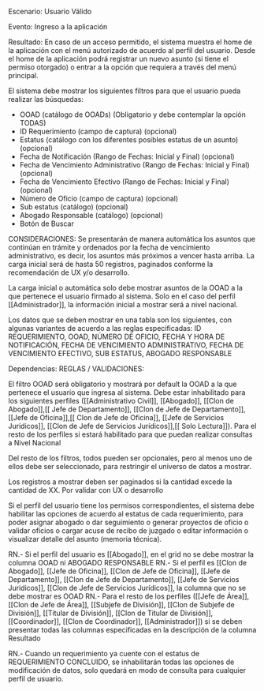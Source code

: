 Escenario:
	Usuario Válido

Evento:
	Ingreso a la aplicación

Resultado:
En caso de un acceso permitido, el sistema muestra el home de la aplicación con el menú autorizado de acuerdo al perfil del usuario. Desde el home de la aplicación podrá registrar un nuevo asunto (si tiene el permiso otorgado) o entrar a la opción que requiera a través del menú principal.

El sistema debe mostrar los siguientes filtros para que el usuario pueda realizar las búsquedas:
 - OOAD (catálogo de OOADs) (Obligatorio y debe contemplar la opción TODAS)
 - ID Requerimiento (campo de captura) (opcional)
 - Estatus (catálogo con los diferentes posibles estatus de un asunto) (opcional)
 - Fecha de Notificación (Rango de Fechas: Inicial y Final) (opcional)
 - Fecha de Vencimiento Administrativo (Rango de Fechas: Inicial y Final) (opcional)
 - Fecha de Vencimiento Efectivo (Rango de Fechas: Inicial y Final) (opcional)
 - Número de Oficio (campo de captura) (opcional)
 - Sub estatus (catálogo) (opcional)  
 - Abogado Responsable (catálogo) (opcional)
 - Botón de Buscar

CONSIDERACIONES:
    Se presentarán de manera automática los asuntos que continúan en trámite y ordenados por la fecha de vencimiento administrativo, es decir, los asuntos más próximos a vencer hasta arriba. La carga inicial será de hasta 50 registros, paginados conforme la recomendación de UX y/o desarrollo.

La carga inicial o automática solo debe mostrar asuntos de la OOAD a la que pertenece el usuario firmado al sistema.
Solo en el caso del perfil [[Administrador]], la información inicial a mostrar será a nivel nacional. 

Los datos que se deben mostrar en una tabla son los siguientes, con algunas variantes de acuerdo a las reglas especificadas: ID REQUERIMIENTO, OOAD, NÚMERO DE OFICIO, FECHA Y HORA DE NOTIFICACIÓN, FECHA DE VENCIMIENTO ADMINISTRATIVO, FECHA DE VENCIMIENTO EFECTIVO, SUB ESTATUS, ABOGADO RESPONSABLE

Dependencias:
REGLAS / VALIDACIONES:

El filtro OOAD será obligatorio y mostrará por default la OOAD a la que pertenece el usuario que ingresa al sistema. Debe estar inhabilitado para los siguientes perfiles ([[Administrativo Civil]], [[Abogado]], [[Clon de Abogado]],[[ Jefe de Departamento]], [[Clon de Jefe de Departamento]], [[Jefe de Oficina]],[[ Clon de Jefe de Oficina]], [[Jefe de Servicios Jurídicos]], [[Clon de Jefe de Servicios Jurídicos]],[[ Solo Lectura]]). Para el resto de los perfiles si estará habilitado para que puedan realizar consultas a Nivel Nacional

Del resto de los filtros, todos pueden ser opcionales, pero al menos uno de ellos debe ser seleccionado, para restringir el universo de datos a mostrar.

Los registros a mostrar deben ser paginados si la cantidad excede la cantidad de XX. Por validar con UX o desarrollo

Si el perfil del usuario tiene los permisos correspondientes, el sistema debe habilitar las opciones de acuerdo al estatus de cada requerimiento, para poder asignar abogado o dar seguimiento o generar proyectos de oficio o validar oficios o cargar acuse de recibo de juzgado o editar información o visualizar detalle del asunto (memoria técnica).

RN.-   Si el perfil del usuario es [[Abogado]], en el grid no se debe mostrar la columna OOAD ni ABOGADO RESPONSABLE
RN.-   Si el perfil es [[Clon de Abogado]], [[Jefe de Oficina]], [[Clon de Jefe de Oficina]], [[Jefe de Departamento]], [[Clon de Jefe de Departamento]], [[Jefe de Servicios Juridicos]], [[Clon de Jefe de Servicios Jurídicos]], la columna que no se debe mostrar es OOAD
RN.-    Para el resto de los perfiles ([[Jefe de Área]], [[Clon de Jefe de Área]], [[Subjefe de División]], [[Clon de Subjefe de División]], [[Titular de División]], [[Clon de Titular de División]], [[Coordinador]], [[Clon de Coordinador]], [[Administrador]]) si se deben presentar todas las columnas especificadas en la descripción de la columna Resultado

RN.-   Cuando un requerimiento ya cuente con el estatus de REQUERIMIENTO CONCLUIDO, se inhabilitarán todas las opciones de modificación de datos, solo quedará en modo de consulta para cualquier perfil de usuario.
